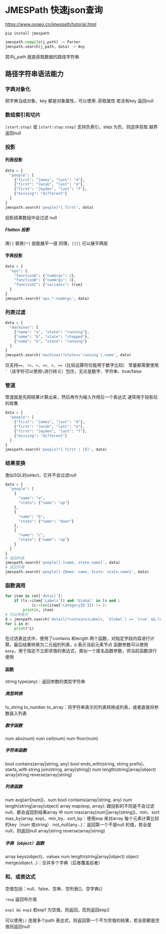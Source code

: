 # JMESPath 快速json查询
<https://www.osgeo.cn/jmespath/tutorial.html>

`pip install jmespath`

```py
jmespath.compile(j_path) -> Parser
jmespath.search(j_path, data) -> Any
```
其中j_path 就是获取数据的路径字符串

## 路径字符串语法能力
### 字典对象化
把字典当成对象，key 都是对象属性，可以使用`.`获取属性
若没有key 返回null

### 数组索引和切片
`[start:stop]` 或 `[start:stop:step]` 支持负索引，step 为负，则逆序获取
越界返回null

### 投影
#### 列表投影
```py
data = {
  "people": [
    {"first": "James", "last": "d"},
    {"first": "Jacob", "last": "e"},
    {"first": "Jayden", "last": "f"},
    {"missing": "different"}
  ]
}
jmespath.search('people[*].first', data)
```
投影结果数组中会过滤 null

##### Flatten 投影
用`[]` 替换`[*]` 就能展平一层
同理，`[][]` 可以展平两层

#### 字典投影
```py
data = {
  "ops": {
    "functionA": {"numArgs": 2},
    "functionB": {"numArgs": 3},
    "functionC": {"variadic": true}
  }
}
jmespath.search('ops.*.numArgs', data)
```

### 列表过滤
```py
data = {
  "machines": [
    {"name": "a", "state": "running"},
    {"name": "b", "state": "stopped"},
    {"name": "b", "state": "running"}
  ]
}
jmespath.search('machines[?state==`running`].name', data)
```
仅支持`==, !=, <, <=, >, >=`（比较运算符仅能用于数字比较）
常量都需要使用`` ` ``（该字符可以使用`\`进行转义）包住，无论是数字、字符串、true/false

### 管道
管道就是先把结果计算出来，然后再作为输入作用后一个表达式
通常用于投影后的收集
```py
data = {
  "people": [
    {"first": "James", "last": "d"},
    {"first": "Jacob", "last": "e"},
    {"first": "Jayden", "last": "f"},
    {"missing": "different"}
  ]
}
jmespath.search('people[*].first | [0]', data)
```

### 结果变换
类似SQL的select，它并不会过滤null
```py
data = {
  "people": [
    {
      "name": "a",
      "state": {"name": "up"}
    },
    {
      "name": "b",
      "state": {"name": "down"}
    },
    {
      "name": "c",
      "state": {"name": "up"}
    }
  ]
}
# 返回列表
jmespath.search('people[].[name, state.name]', data)
# 返回字典
jmespath.search('people[].{Name: name, State: state.name}', data)
```

### 函数调用
```py
for item in ret['detail']:
    if (ls:=item['Labels']) and 'Global' in ls and \
            (c:=len(item['CategoryID'])) != 2:
        print(c, item)
# 可以转换为
d = jmespath.search('detail[?contains(Labels, `Global`) == `true` && length(CategoryID) != `2`][length(CategoryID), @]', res)
for i in d:
    print(*i)
```
在过滤表达式中，使用了contains 和length 两个函数，对指定字段内容进行计算，最后结果转换为二元组的列表，`@` 表示当前元素节点
函数参数可以使用`&exp`，用于指定不立即求值的表达式，类似一个匿名函数参数，供当前函数进行使用

#### 函数
string type(any)：返回参数的类型字符串

##### 类型转换
to_string
to_number
to_array：将字符串表示的列表转换成列表，或者直接将参数装入列表

##### 数字函数
num abs(num)
num ceil(num)
num floor(num)

##### 字符串函数
bool contains(array|string, any)
bool ends_with(string, string prefix)、starts_with
string join(string, array[string])
num length(string|array|object)
array|string reverse(array|string)

##### 列表函数
num avg(arr[num])、sum
bool contains(array|string, any)
num length(string|array|object)
array map(exp, array): 跟投影的不同是不会过滤null，都会返回到结果array 中
num max(array[num]|array[string])、min、sort
max_by(array, exp)、min_by、sort_by：使用exp 来对array 每个元素计算比较的key（num 或string）
not_null(any...)：返回第一个不是null 的值，若全是null，则返回null
array|string reverse(array|string)

##### 字典（object）函数
array keys(object)、values
num length(string|array|object)
object merge(object...)：合并多个字典（后者覆盖前者）

### 和、或表达式
空值包括：null、false、空串、空列表[]、空字典{}

`!exp` 返回布尔值

`exp1 && exp2` 若exp1 为空值，则返回，否则返回exp2 

可以使用`||` 连接多个path 表达式，则返回第一个不为空值的结果，若全部都是空值则返回null

